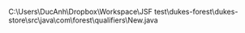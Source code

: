 C:\Users\DucAnh\Dropbox\Workspace\JSF test\dukes-forest\dukes-store\src\java\com\forest\qualifiers\New.java
